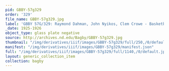 ```yaml
---
pid: GBBY-57g329
order: '329'
file_name: GBBY-57g329.jpg
label: 'GBBY 57G/329: Raymond Dahman, John Nyikos, Clem Crowe - Basketball - 1925-1926'
_date: 1925-1926
object_type: glass plate negative
source: http://archives.nd.edu/Bagby/GBBY-57g329.jpg
thumbnail: "/img/derivatives/iiif/images/GBBY-57g329/full/250,/0/default.jpg"
manifest: "/img/derivatives/iiif/images/GBBY-57g329/manifest.json"
full: "/img/derivatives/iiif/images/GBBY-57g329/full/1140,/0/default.jpg"
layout: generic_collection_item
collection: bagby
---
```

